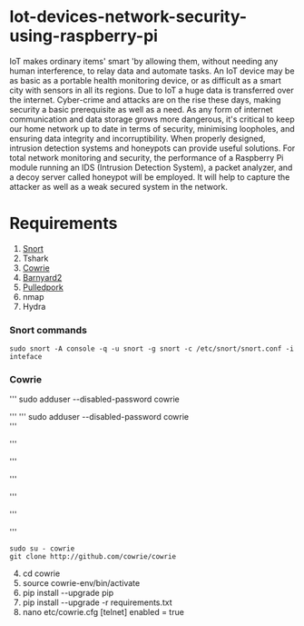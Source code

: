 # Iot-devices-network-security-using-raspberry-pi
IoT makes ordinary items' smart 'by allowing them, without needing any human
interference, to relay data and automate tasks. An IoT device may be as basic as a portable
health monitoring device, or as difficult as a smart city with sensors in all its regions. Due
to IoT a huge data is transferred over the internet. Cyber-crime and attacks are on the rise
these days, making security a basic prerequisite as well as a need. As any form of internet
communication and data storage grows more dangerous, it's critical to keep our home
network up to date in terms of security, minimising loopholes, and ensuring data integrity
and incorruptibility. When properly designed, intrusion detection systems and honeypots
can provide useful solutions. For total network monitoring and security, the performance
of a Raspberry Pi module running an IDS (Intrusion Detection System), a packet analyzer,
and a decoy server called honeypot will be employed. It will help to capture the attacker as
well as a weak secured system in the network.


# Requirements

1. [Snort](https://www.snort.org/downloads) 
2. Tshark 
3. [Cowrie](https://github.com/cowrie/cowrie) 
4. [Barnyard2](https://github.com/firnsy/barnyard2)
5. [Pulledpork](https://github.com/shirkdog/pulledpork)
6. nmap
7. Hydra

### Snort commands
    sudo snort -A console -q -u snort -g snort -c /etc/snort/snort.conf -i inteface

### Cowrie
'''
sudo adduser --disabled-password cowrie<br>

'''
'''
sudo adduser --disabled-password cowrie<br>
'''

'''

'''

'''

'''

'''

'''


    
    
    sudo su - cowrie
    git clone http://github.com/cowrie/cowrie
4. cd cowrie
5. source cowrie-env/bin/activate
6. pip install --upgrade pip
7. pip install --upgrade -r requirements.txt
8. nano etc/cowrie.cfg
   \[telnet\]
  enabled = true
